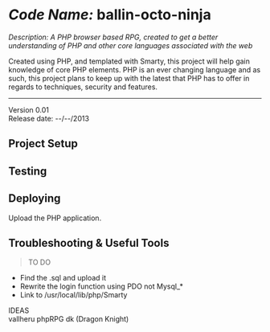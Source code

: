 # _Code Name:_ ballin-octo-ninja
  
_Description: A PHP browser based RPG, created to get a better understanding of PHP and other core languages associated with the web_
  
Created using PHP, and templated with Smarty, this project will help gain knowledge of core PHP elements. PHP is an ever changing language
and as such, this project plans to keep up with the latest that PHP has to offer in regards to techniques, security and features.  
  
---
  
Version 0.01  
Release date: --/--/2013  
  
## Project Setup



## Testing

## Deploying

Upload the PHP application.

## Troubleshooting & Useful Tools

> TO DO
* Find the .sql and upload it
* Rewrite the login function using PDO not Mysql_*
* Link to /usr/local/lib/php/Smarty

IDEAS  
vallheru
phpRPG
dk (Dragon Knight)